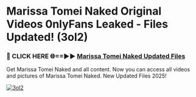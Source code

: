 # Marissa Tomei Naked Original Videos 0nlyFans Leaked - Files Updated! (3ol2)

<h3>🔴 CLICK HERE 🌐==►► <a href="https://tinyurl.com/up5wt9bj" rel="nofollow">Marissa Tomei Naked Updated Files</a></h3>

Get Marissa Tomei Naked and all content. Now you can access all videos and pictures of Marissa Tomei Naked. New Updated Files 2025!

[![3ol2](https://i.imgur.com/ABiUzMV.gif)](https://tinyurl.com/up5wt9bj)
